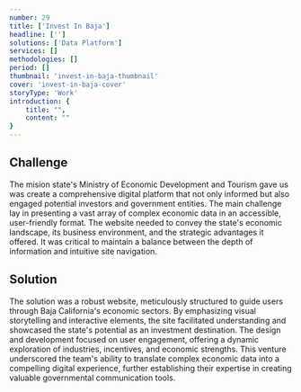 ```yaml
---
number: 29
title: ['Invest In Baja']
headline: ['']
solutions: ['Data Platform']
services: []
methodologies: []
period: []
thumbnail: 'invest-in-baja-thumbnail'
cover: 'invest-in-baja-cover'
storyType: 'Work'
introduction: {
    title: "",
    content: ""
}
---
```


## Challenge

The mision state's Ministry of Economic Development and Tourism gave us was create a comprehensive digital platform that not only informed but also engaged potential investors and government entities. The main challenge lay in presenting a vast array of complex economic data in an accessible, user-friendly format. The website needed to convey the state's economic landscape, its business environment, and the strategic advantages it offered. It was critical to maintain a balance between the depth of information and intuitive site navigation.

## Solution

The solution was a robust website, meticulously structured to guide users through Baja California's economic sectors. By emphasizing visual storytelling and interactive elements, the site facilitated understanding and showcased the state's potential as an investment destination. The design and development focused on user engagement, offering a dynamic exploration of industries, incentives, and economic strengths. This venture underscored the team's ability to translate complex economic data into a compelling digital experience, further establishing their expertise in creating valuable governmental communication tools.